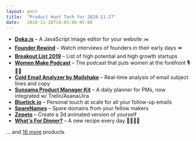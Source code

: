 ```yaml
---
layout: post
title:  "Product Hunt Tech for 2018-11-27"
date:   2018-11-28T14:05:06-05:00
---
```


* **[Doka.js](https://www.producthunt.com/posts/doka-js?utm_campaign=producthunt-api&utm_medium=api&utm_source=Application%3A+Daily+Digest+RSS+%28ID%3A+3202%29)** – A JavaScript image editor for your website ✂️
* **[Founder Rewind](https://www.producthunt.com/posts/founder-rewind?utm_campaign=producthunt-api&utm_medium=api&utm_source=Application%3A+Daily+Digest+RSS+%28ID%3A+3202%29)** – Watch interviews of founders in their early days  ⏪
* **[Breakout List 2019](https://www.producthunt.com/posts/breakout-list-2019?utm_campaign=producthunt-api&utm_medium=api&utm_source=Application%3A+Daily+Digest+RSS+%28ID%3A+3202%29)** – List of high potential and high growth startups
* **[Women Make Podcast](https://www.producthunt.com/posts/women-make-podcast?utm_campaign=producthunt-api&utm_medium=api&utm_source=Application%3A+Daily+Digest+RSS+%28ID%3A+3202%29)** – The podcast that puts women at the forefront 🎙️👩‍💻
* **[Cold Email Analyzer by Mailshake](https://www.producthunt.com/posts/cold-email-analyzer-by-mailshake?utm_campaign=producthunt-api&utm_medium=api&utm_source=Application%3A+Daily+Digest+RSS+%28ID%3A+3202%29)** – Real-time analysis of email subject lines and copy
* **[Sunsama Product Manager Kit](https://www.producthunt.com/posts/sunsama-product-manager-kit?utm_campaign=producthunt-api&utm_medium=api&utm_source=Application%3A+Daily+Digest+RSS+%28ID%3A+3202%29)** – A daily planner for PMs, now integrated w/ Trello/Asana/Jira
* **[Bluetick.io](https://www.producthunt.com/posts/bluetick-io?utm_campaign=producthunt-api&utm_medium=api&utm_source=Application%3A+Daily+Digest+RSS+%28ID%3A+3202%29)** – Personal touch at scale for all your follow-up emails
* **[SpareNames](https://www.producthunt.com/posts/sparenames?utm_campaign=producthunt-api&utm_medium=api&utm_source=Application%3A+Daily+Digest+RSS+%28ID%3A+3202%29)** – Spare domains from your fellow makers
* **[Zepeto](https://www.producthunt.com/posts/zepeto?utm_campaign=producthunt-api&utm_medium=api&utm_source=Application%3A+Daily+Digest+RSS+%28ID%3A+3202%29)** – Create a 3d animated version of yourself
* **[What's For Dinner?](https://www.producthunt.com/posts/what-s-for-dinner?utm_campaign=producthunt-api&utm_medium=api&utm_source=Application%3A+Daily+Digest+RSS+%28ID%3A+3202%29)** – A new recipe every day 🍕🥗🍔🍲

… and [16 more](https://www.producthunt.com/tech) products
